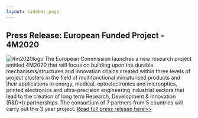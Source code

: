 ```yaml
---
layout: sidebar_page
---
```


## Press Release: European Funded Project - 4M2020

![4m2020logo](/4m-association/assets/images/4m2020logo.png)
The European Commission launches a new research project entitled 4M2020 that will focus on building upon the durable mechanisms/structures and innovation chains created within three levels of project clusters in the field of multifunctional miniaturised products and their applications in energy, medical, optoelectronics and microoptics, printed electronics and ultra-precision engineering industrial sectors that lead to the creation of long term Research, Development & Innovation (R&D+I) partnerships. The consortium of 7 partners from 5 countries will carry out this 3 year project. [Read full press release here>>](/4m-association/assets/images/files/4M2020_Launch-Press-Release.pdf)